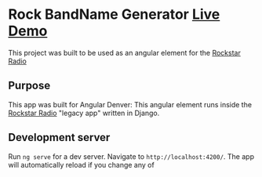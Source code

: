 # Rock BandName Generator [Live Demo](https://chbaker.github.io/Band-Name-generator/)

This project was built to be used as an angular element for the [Rockstar Radio](https://github.com/CHBaker/Rockstar-Radio)

## Purpose
This app was built for Angular Denver: This angular element runs inside the [Rockstar Radio](https://github.com/CHBaker/Rockstar-Radio) "legacy app" written in Django.

## Development server

Run `ng serve` for a dev server. Navigate to `http://localhost:4200/`. The app will automatically reload if you change any of
